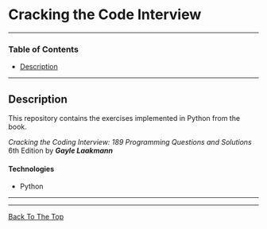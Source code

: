 # Cracking the Code Interview 

---

### Table of Contents

- [Description](#description)

---

## Description

This repository contains the exercises implemented in Python from the book.

*Cracking the Coding Interview: 189 Programming Questions and Solutions* 6th Edition by **_Gayle Laakmann_**

#### Technologies

- Python

---

---
[Back To The Top](#read-me-template)
